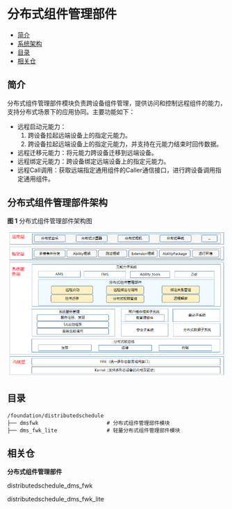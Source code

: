 # 分布式组件管理部件<a name="ZH-CN_TOPIC_0000001115719369"></a>

-   [简介](#section11660541593)
-   [系统架构](#section13587185873516)
-   [目录](#section161941989596)
-   [相关仓](#section1371113476307)

## 简介<a name="section11660541593"></a>

分布式组件管理部件模块负责跨设备组件管理，提供访问和控制远程组件的能力，支持分布式场景下的应用协同。主要功能如下：

-   远程启动元能力：
    1. 跨设备拉起远端设备上的指定元能力。
    2. 跨设备拉起远端设备上的指定元能力，并支持在元能力结束时回传数据。
-   远程迁移元能力：将元能力跨设备迁移到远端设备。
-   远程绑定元能力：跨设备绑定远端设备上的指定元能力。
-   远程Call调用：获取远端指定通用组件的Caller通信接口，进行跨设备调用指定通用组件。

## 分布式组件管理部件架构<a name="section13587185873516"></a>

**图 1**  分布式组件管理部件架构图<a name="fig4460722185514"></a>


![](figures/dms-architecture-zh.png)

## 目录<a name="section161941989596"></a>

```
/foundation/distributedschedule
├── dmsfwk                      # 分布式组件管理部件模块
├── dms_fwk_lite                # 轻量分布式组件管理部件模块
```

## 相关仓<a name="section1371113476307"></a>

**分布式组件管理部件**

distributedschedule\_dms\_fwk

distributedschedule\_dms\_fwk\_lite
